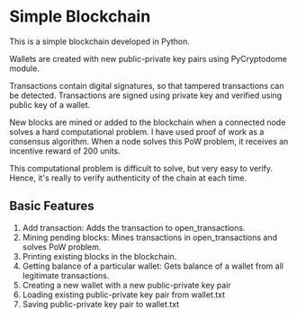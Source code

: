 # Simple Blockchain

This is a simple blockchain developed in Python.

Wallets are created with new public-private key pairs using PyCryptodome module.

Transactions contain digital signatures, so that tampered transactions can be detected. Transactions are signed using private key and verified using public key of a wallet.

New blocks are mined or added to the blockchain when a connected node solves a hard computational problem. I have used proof of work as a consensus algorithm. When a node solves this PoW problem, it receives an incentive reward of 200 units.

This computational problem is difficult to solve, but very easy to verify. Hence, it's really to verify authenticity of the chain at each time.


## Basic Features

1. Add transaction: Adds the transaction to open_transactions.
2. Mining pending blocks: Mines transactions in open_transactions and solves PoW problem.
3. Printing existing blocks in the blockchain.
4. Getting balance of a particular wallet: Gets balance of a wallet from all legitimate transactions.
5. Creating a new wallet with a new public-private key pair
6. Loading existing public-private key pair from wallet.txt
7. Saving public-private key pair to wallet.txt
